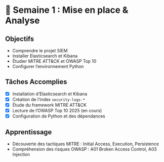 # 📅 Semaine 1 : Mise en place & Analyse

## Objectifs
- Comprendre le projet SIEM
- Installer Elasticsearch et Kibana
- Étudier MITRE ATT&CK et OWASP Top 10
- Configurer l’environnement Python

## Tâches Accomplies
- [x] Installation d’Elasticsearch et Kibana
- [x] Création de l’index `security-logs-*`
- [x] Étude du framework MITRE ATT&CK
- [x] Lecture de l’OWASP Top 10 2025 (en cours)
- [x] Configuration de Python et des dépendances

## Apprentissage
- Découverte des tactiques MITRE : Initial Access, Execution, Persistence
- Compréhension des risques OWASP : A01 Broken Access Control, A03 Injection
